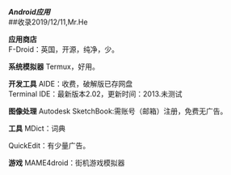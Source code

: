 ***Android应用***  
##收录2019/12/11,Mr.He  

****应用商店****  
F-Droid：英国，开源，纯净，少。

****系统模拟器****
Termux，好用。

****开发工具**** 
  AIDE：收费，破解版已存网盘  
  Terminal IDE：最新版本2.02，更新时间：2013.未测试

****图像处理****
  Autodesk SketchBook:需账号（邮箱）注册，免费无广告。

****工具****
MDict：词典  

QuickEdit：有少量广告。 

****游戏****
  MAME4droid：街机游戏模拟器
